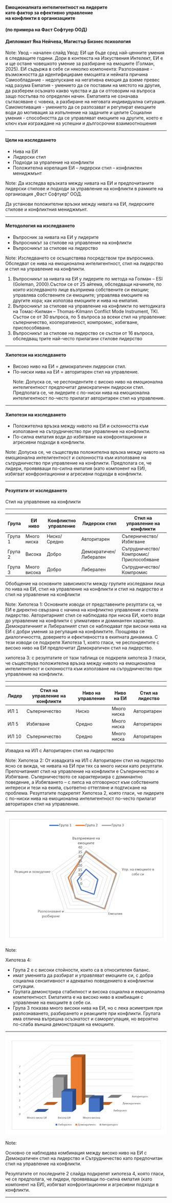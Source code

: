 #### <!-- .element: class="main-title" --> Емоционалната интелигентност на лидерите <br/>като фактор за ефективно управление <br/> на конфликти в организациите
#### <!-- .element: class="main-subtitle" --> (по примера на Фаст Софтуер ООД)
#### <!-- .element: class="main-author" --> Дипломант **Яна Нейчева**, Магистър Бизнес психология

Note:
Увод – начален слайд
Увод: ЕИ ще бъде сред най-ценните умения в следващите години. Дори в контекста на Изкуствения Интелект, ЕИ е и ще остане човешкото умение за разбиране на емоциите (Голман, 2025). ЕИ съдържа в себе си няколко компонента: 
Разпознаване - възможността да идентифицираме емоцията и нейната причина 
Самообладание - недопускане на негативна емоция да вземе превес над разума
Емпатия - умението да се поставим на мястото на другия, да разберем осъзнато какво чувства и да си отговорим на въпроса защо постъпва по определен начин. Емпатията не означава съгласяване с човека, а разбиране на неговата индивидуална ситуация. 
Самомотивация - умението да се разпозават и регулират емоциите води до мотивация за изпълнение на задачите и целите 
Социални умения - способността да се управляват емоциите на другите, което е ключ към изграждане на успешни и дългосрочни взаимоотношения

---


#### Цели на изследването

* <!-- .element: class="fragment" --> Нива на ЕИ 
* <!-- .element: class="fragment" --> Лидерски стил 
* <!-- .element: class="fragment" --> Подходи за упраление на конфликти
* <!-- .element: class="fragment" --> Положителна корелация ЕИ – лидерски стил – конфликтен мениджмънт

Note:
Да изследва връзката между нивата на ЕИ и предпочитаните лидерски стилове и подходи за управление на конфликти в рамките на организация „Фаст Софтуер“ ООД.

Да установи положителни връзки между нивата на ЕИ, лидерските стилове и конфликтния мениджмънт.

---

#### Методология на изследването

* <!-- .element: class="fragment" --> Въпросник за нивата на ЕИ у лидерите
  
* <!-- .element: class="fragment" --> Въпросникът за стилове на управление на конфликти
  
* <!-- .element: class="fragment" --> Въпросникът за стилове на лидерство

Note:
Изследването се осъществява посредством три въпросника. Обследват се нива на емоционална интелигентност, стил на лидерство и стил на управление на конфликти.

1.	Въпросникът за нивата на ЕИ у лидерите по метода на Голман – ESI (Goleman, 2000).Състои се от 25 айтема, обследващи начините, по които изследваното лице възприема собствените си емоции; управлява собствените си емоциите; управлява емоциите на другите хора; как използва емоциите и нива на емпатия. 
2.	Въпросникът за стилове на управление на конфликти по методиката на Томас-Килман – Thomas-Kilmann Conflict Mode Instrument, TKI. Състои се от 30 въпроса, по 5 въпроса за всеки стил на управление: съперничество, кооперативност, компромис, избягване, приспособяване.
3.	Въпросникът за стилове на лидерство се състои от 16 въпроса, обследващ трите най-често прилагани стилове лидерство

---

#### Хипотези на изследването

* <!-- .element: class="fragment" --> Високо ниво на ЕИ = демократичен лидерски стил.
  
* <!-- .element: class="fragment" --> По-ниски нива на ЕИ = авторитарен стил на управление.

  Note:
  Допуска се, че респондентите с високо ниво на емоционална интелигентност предпочитат демократичен лидерски стил.
  Предполага се, че лидерите с по-ниски нива на емоционална интелигентност по-често прилагат авторитарен стил на управление.
---

#### Хипотези на изследването
* <!-- .element: class="fragment" --> Положителна връзка между нивото на ЕИ и склонността към използване на сътрудничество при управление на конфликти.
  
* <!-- .element: class="fragment" --> По-силна емпатия води до избягване на конфронтационни и агресивни подходи в конфликти.

Note:
Допуска се, че съществува положителна връзка между нивото на емоционална интелигентност и склонността към използване на сътрудничество при управление на конфликти.
Предполага се, че лидери, проявяващи по-силна емпатия (като компонент на ЕИ), избягват конфронтационни и агресивни подходи в конфликти.

---

#### Резултати от изследването

<div class="chart-container">
<canvas data-chart="pie">
<!--
{
 "data": {
  "labels": [
    "Сътрудничество",
    "Компромис",
    "Съперничество",
    "Избягване",
    "Приспособяване"
  ],
  "datasets": [{
    "label": "My First Dataset",
    "data": [8, 3, 2, 1, 1],
    "backgroundColor": [
      "rgb(255, 99, 132)",
      "rgb(54, 162, 235)",
      "rgb(255, 205, 86)",
      "rgb(50, 205, 50)",
      "rgb(255, 165, 0)"
    ],
    "hoverOffset": 4
  }]
},
 "options": { "responsive": "true", "plugins": {"legend": {"position": "right"} } }
}
-->
</canvas>
</div>

Стил на управление на конфликти

---

|Група|ЕИ ниво|Конфликтно управление|Лидерски стил|Стил на управление на конфликти|
|--|--|--|--|--|
|Група 1|Много ниска|Ниско/Средно|Авторитарен|Съперничество/Избягване|
|Група 2|Висока|Добро|Демократичен/Либерален|Сътрудничество/Компромис/Приспособяване|
|Група 3|Много висока|Добро|Либерален|Сътрудничество/Компромис|

Обобщение на основните зависимости между групите изследвани лица по нива на ЕИ, стил на управление на конфликти и стил на лидерство и стил на управление на конфликти


Note:
Хипотеза 1:
Основните изводи от представените резултати са, че ЕИ е директно свързана с начина на конфликтно управление и стила лидерство. Авторитарният стил се наблюдава при ниска ЕИ, което води до управление на конфликти с улимативен и доминантен характер. Демократичният и Либералният стил се наблюдават при високи нива на ЕИ с добри умения за регулация на конфликтите. Поощрява се диалогичността, доверието и ефективността в екипната динамика. С тези изводи се подкрепя Хипотеза 1, която гласи, че респондентите с високо ниво на ЕИ предпочитат Демократичен стил на лидерство.

хипотеза 3:
с резултатите от тази таблица се подкрепя хипотеза 3 гласи, че съществува положителна връзка между нивото на емоционална интелигентност и склонността към използване на сътрудничество при управление на конфликти.

---

|Лидер|Стил на управление на конфликти|Ниво на управление|Ниво на ЕИ|Стил на лидество|
|--|--|--|--|--|
|ИЛ 1|Съперничество|Ниско|Много ниска|Авторитарен|
|ИЛ 5|Избягване|Средно|Много ниска|Авторитарен|
|ИЛ 10|Съперничество|Средно|Много ниска|Авторитарен|

Извадка на ИЛ с Авторитарен стил на лидерство

Note:
Хипотеза 2:
От извадката на ИЛ с Авторитарен стил на лидерство ясно се вижда, че нивата на ЕИ при тях са много ниски като резултати. Препочитаният стил на управление на
конфликти е Съперничество и Избягване. Съперничеството се характеризира с доминантно поведение, а Избягването – с липса на отговорност към собствените
интереси и тези на екипа, съответно оттегляне и подтискане на проблема. Резултатите подкрепят Хипотеза 2, която гласи, че лидерите с по-ниски нива на емоционална
интелигентност по-често прилагат авторитарен стил на управление.

---
![alt text](resources/hipoteza4.png)


Note:

Хипотеза 4:
- Група 2 е с високи стойности, които са в относителен баланс.
- имат уменията да разбират и управляват емоциите си, с добра социална сензитивност и адекватно поведението в конфликтни ситуации.
-  Групата демонстрира стабилност и висока социална и емоционална компетентност. Емпатията е на високо ниво в комбиация с управление на емоциите в себе си.
-  Група 3 показва много високи нива на ЕИ, но с лека асиметрия при разпознаването, разбирането и реакциите при конфликти. Групата има отлична вътрешна осъзнатост и саморегулация, но вероятно по-слаба външна демонстрация на емоциите.

---

![alt text](resources/nivanaeispryamostilnaliderstvo.jpeg)

Note:

Основно се наблюдава комбинация между високо ниво на ЕИ с Демократичен стил на лидерство и Сътрудничество като предпочитан стил на управление на конфликти.

Резултатите от последните 2 слайда подкрепят хипотеза 4, която гласи, че се предполага, че лидери, проявяващи по-силна емпатия (като компонент на ЕИ), избягват конфронтационни и агресивни подходи в конфликти.

---



